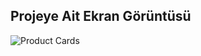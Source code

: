 ## Projeye Ait Ekran Görüntüsü
![Product Cards](https://github.com/user-attachments/assets/ef5fc0eb-fc87-444a-b678-0152f489e738)
